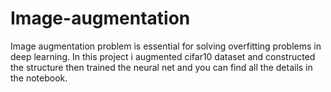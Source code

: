 # Image-augmentation
Image augmentation problem is essential for solving overfitting problems in deep learning. In this project i augmented cifar10 dataset and constructed the structure then trained the neural net and you can find all the details in the notebook.
